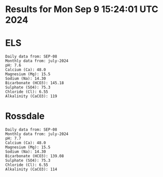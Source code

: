 # Results for Mon Sep  9 15:24:01 UTC 2024
# ELS
```
Daily data from: SEP-08
Monthly data from: july-2024
pH: 7.6
Calcium (Ca): 48.0
Magnesium (Mg): 15.5
Sodium (Na): 14.30
Bicarbonate (HCO3): 145.18
Sulphate (SO4): 75.3
Chloride (Cl): 6.55
Alkalinity (CaCO3): 119
```
# Rossdale
```
Daily data from: SEP-08
Monthly data from: july-2024
pH: 7.7
Calcium (Ca): 48.0
Magnesium (Mg): 15.5
Sodium (Na): 14.30
Bicarbonate (HCO3): 139.08
Sulphate (SO4): 75.3
Chloride (Cl): 6.55
Alkalinity (CaCO3): 114
```
